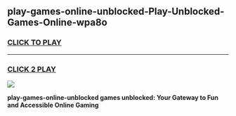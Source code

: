 
## play-games-online-unblocked-Play-Unblocked-Games-Online-wpa8o
<h3>
<a href="https://premium76.site?title=play-games-online-unblocked&ref=25A">CLICK TO PLAY</a></h3>
<hr>

<h3>
<a href="https://premium76.site?title=play-games-online-unblocked&ref=25A">CLICK 2 PLAY</a>
  
</h3>

<a href="https://premium76.site?title=play-games-online-unblocked&ref=25A"><img src="https://clearcache.store/games.png"></a>


**play-games-online-unblocked games unblocked: Your Gateway to Fun and Accessible Online Gaming**
